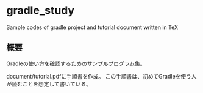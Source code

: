 # gradle_study
Sample codes of gradle project and tutorial document written in TeX

## 概要
Gradleの使い方を確認するためのサンプルプログラム集。

document/tutorial.pdfに手順書を作成。
この手順書は、初めてGradleを使う人が読むことを想定して書いている。
